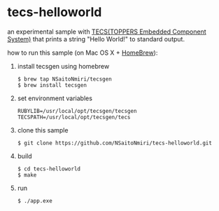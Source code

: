 tecs-helloworld
===============

an experimental sample with [TECS(TOPPERS Embedded Component System)](http://www.toppers.jp/tecs.html "TECS") that prints a string "Hello World!" to standard output.

how to run this sample (on Mac OS X + [HomeBrew](http://brew.sh/ "HomeBrew")):

1. install tecsgen using homebrew

    ```
    $ brew tap NSaitoNmiri/tecsgen
    $ brew install tecsgen
    ```

2. set environment variables

    ```
    RUBYLIB=/usr/local/opt/tecsgen/tecsgen
    TECSPATH=/usr/local/opt/tecsgen/tecs
    ```

3. clone this sample
    ```
    $ git clone https://github.com/NSaitoNmiri/tecs-helloworld.git
    ```

4. build
    ```
    $ cd tecs-helloworld
    $ make
    ```

5. run
    ```
    $ ./app.exe
    ```
